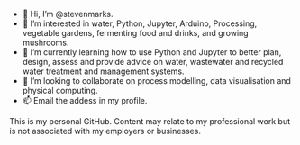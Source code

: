 - 👋 Hi, I’m @stevenmarks.
- 👀 I’m interested in water, Python, Jupyter, Arduino, Processing, vegetable gardens, fermenting food and drinks, and growing mushrooms.
- 🌱 I’m currently learning how to use Python and Jupyter to better plan, design, assess and provide advice on water, wastewater and recycled water treatment and management systems.
- 💞️ I’m looking to collaborate on process modelling, data visualisation and physical computing.
- 📫 Email the addess in my profile.

This is my personal GitHub. Content may relate to my professional work but is not associated with my employers or businesses.

<!---
stevenmarks/stevenmarks is a ✨ special ✨ repository because its `README.md` (this file) appears on your GitHub profile.
You can click the Preview link to take a look at your changes.
--->
